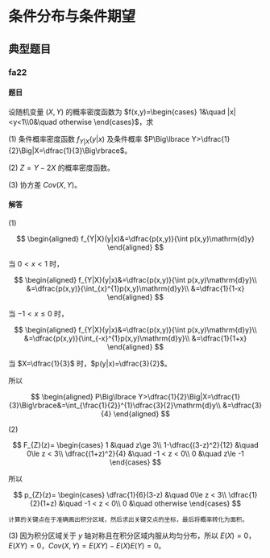 # 条件分布与条件期望

## 典型题目

### fa22

#### 题目

设随机变量 $(X,Y)$ 的概率密度函数为 $f(x,y)=\begin{cases} 1&\quad |x|<y<1\\0&\quad otherwise \end{cases}$，求

(1) 条件概率密度函数 $f_{Y|X}(y|x)$ 及条件概率 $P\Big\lbrace Y>\dfrac{1}{2}\Big|X=\dfrac{1}{3}\Big\rbrace$。

(2) $Z=Y-2X$ 的概率密度函数。

(3) 协方差 $Cov(X,Y)$。

#### 解答

(1)

$$
\begin{aligned}
f_{Y|X}(y|x)&=\dfrac{p(x,y)}{\int p(x,y)\mathrm{d}y}
\end{aligned}
$$

当 $0<x<1$ 时，

$$
\begin{aligned}
f_{Y|X}(y|x)&=\dfrac{p(x,y)}{\int p(x,y)\mathrm{d}y}\\
&=\dfrac{p(x,y)}{\int_{x}^{1}p(x,y)\mathrm{d}y}\\
&=\dfrac{1}{1-x}
\end{aligned}
$$

当 $-1<x\le 0$ 时，

$$
\begin{aligned}
f_{Y|X}(y|x)&=\dfrac{p(x,y)}{\int p(x,y)\mathrm{d}y}\\
&=\dfrac{p(x,y)}{\int_{-x}^{1}p(x,y)\mathrm{d}y}\\
&=\dfrac{1}{1+x}
\end{aligned}
$$

当 $X=\dfrac{1}{3}$ 时，$p(y|x)=\dfrac{3}{2}$。

所以

$$
\begin{aligned}
P\Big\lbrace Y>\dfrac{1}{2}\Big|X=\dfrac{1}{3}\Big\rbrace&=\int_{\frac{1}{2}}^{1}\dfrac{3}{2}\mathrm{d}y\\
&=\dfrac{3}{4}
\end{aligned}
$$

(2) 

$$
F_{Z}(z)=
\begin{cases}
1 &\quad z\ge 3\\
1-\dfrac{(3-z)^2}{12} &\quad 0\le z < 3\\
\dfrac{(1+z)^2}{4}  &\quad -1 < z < 0\\
0 &\quad z\le -1
\end{cases}
$$

所以

$$
p_{Z}(z)=
\begin{cases}
\dfrac{1}{6}(3-z) &\quad 0\le z < 3\\
\dfrac{1}{2}(1+z)  &\quad -1 < z < 0\\
0 &\quad otherwise
\end{cases}
$$

```{hint}
计算的关键点在于准确画出积分区域，然后求出关键交点的坐标，最后将概率转化为面积。
```

(3) 因为积分区域关于 $y$ 轴对称且在积分区域内服从均匀分布，所以 $E(X)=0$，$E(XY)=0$，$Cov(X,Y)=E(XY)-E(X)E(Y)=0$。
